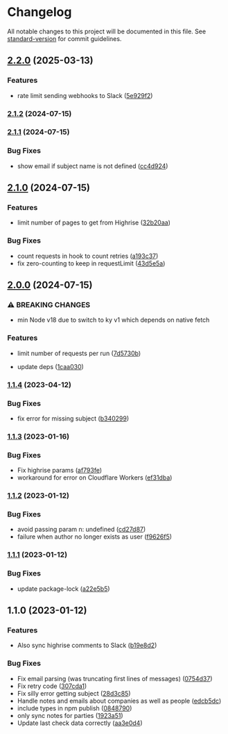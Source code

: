 # Changelog

All notable changes to this project will be documented in this file. See [standard-version](https://github.com/conventional-changelog/standard-version) for commit guidelines.

## [2.2.0](https://github.com/digidem/highrise-slack-sync/compare/v2.1.2...v2.2.0) (2025-03-13)


### Features

* rate limit sending webhooks to Slack ([5e929f2](https://github.com/digidem/highrise-slack-sync/commit/5e929f26b53aff04a3803bfc223c29512a9bdefe))

### [2.1.2](https://github.com/digidem/highrise-slack-sync/compare/v2.1.1...v2.1.2) (2024-07-15)

### [2.1.1](https://github.com/digidem/highrise-slack-sync/compare/v2.1.0...v2.1.1) (2024-07-15)


### Bug Fixes

* show email if subject name is not defined ([cc4d924](https://github.com/digidem/highrise-slack-sync/commit/cc4d9244e509a245d09dbfa04efb977d7c6bb851))

## [2.1.0](https://github.com/digidem/highrise-slack-sync/compare/v2.0.0...v2.1.0) (2024-07-15)


### Features

* limit number of pages to get from Highrise ([32b20aa](https://github.com/digidem/highrise-slack-sync/commit/32b20aafd8749b30692879cac897e90932c7245d))


### Bug Fixes

* count requests in hook to count retries ([a193c37](https://github.com/digidem/highrise-slack-sync/commit/a193c37eac752f12d0d5ed7d93a2786646dece6b))
* fix zero-counting to keep in requestLimit ([43d5e5a](https://github.com/digidem/highrise-slack-sync/commit/43d5e5a1814a5769a996b93a96ae536c17bfbd5c))

## [2.0.0](https://github.com/digidem/highrise-slack-sync/compare/v1.1.4...v2.0.0) (2024-07-15)


### ⚠ BREAKING CHANGES

* min Node v18 due to switch to ky
v1 which depends on native fetch

### Features

* limit number of requests per run ([7d5730b](https://github.com/digidem/highrise-slack-sync/commit/7d5730b87d307d1b503ff1ec00f30c2a2c6d66bf))


* update deps ([1caa030](https://github.com/digidem/highrise-slack-sync/commit/1caa030d495d8ecea092c8edb3688755d3588f34))

### [1.1.4](https://github.com/digidem/highrise-slack-webhook/compare/v1.1.3...v1.1.4) (2023-04-12)


### Bug Fixes

* fix error for missing subject ([b340299](https://github.com/digidem/highrise-slack-webhook/commit/b340299c4bb0c75202df725c492cd25a2e355816))

### [1.1.3](https://github.com/digidem/highrise-slack-webhook/compare/v1.1.2...v1.1.3) (2023-01-16)


### Bug Fixes

* Fix highrise params ([af793fe](https://github.com/digidem/highrise-slack-webhook/commit/af793fe13321fec41dc50841125fb46bce6297ba))
* workaround for error on Cloudflare Workers ([ef31dba](https://github.com/digidem/highrise-slack-webhook/commit/ef31dbabd0082f64a681071f707b9aafd801f5b5))

### [1.1.2](https://github.com/digidem/highrise-slack-webhook/compare/v1.1.1...v1.1.2) (2023-01-12)


### Bug Fixes

* avoid passing param n: undefined ([cd27d87](https://github.com/digidem/highrise-slack-webhook/commit/cd27d87c06d7d4246bd64ad2d6e8b431c566819c))
* failure when author no longer exists as user ([f9626f5](https://github.com/digidem/highrise-slack-webhook/commit/f9626f5fef1fda34dc8983d7172bcf484c97299e))

### [1.1.1](https://github.com/digidem/highrise-slack-webhook/compare/v1.1.0...v1.1.1) (2023-01-12)


### Bug Fixes

* update package-lock ([a22e5b5](https://github.com/digidem/highrise-slack-webhook/commit/a22e5b5f3fc2ef40ba7562852c4efba14f10471f))

## 1.1.0 (2023-01-12)


### Features

* Also sync highrise comments to Slack ([b19e8d2](https://github.com/digidem/highrise-slack-webhook/commit/b19e8d27e820ac1edde06d51228be946e1651629))


### Bug Fixes

* Fix email parsing (was truncating first lines of messages) ([0754d37](https://github.com/digidem/highrise-slack-webhook/commit/0754d37ed71252376cebdcea39a2cc05fe4063af))
* Fix retry code ([307cda1](https://github.com/digidem/highrise-slack-webhook/commit/307cda1a016d774e1b1c82d72772434c59226847))
* Fix silly error getting subject ([28d3c85](https://github.com/digidem/highrise-slack-webhook/commit/28d3c85982572c0948a1f42bef2ae630410d36c8))
* Handle notes and emails about companies as well as people ([edcb5dc](https://github.com/digidem/highrise-slack-webhook/commit/edcb5dc845e2f3c293c9a77bc6f07cca2b57160d))
* include types in npm publish ([0848790](https://github.com/digidem/highrise-slack-webhook/commit/084879023d9c11c451ade1e9e08d45ccc030e92c))
* only sync notes for parties ([1923a51](https://github.com/digidem/highrise-slack-webhook/commit/1923a51257465739a062c89fcd85bcea4bcc5f3e))
* Update last check data correctly ([aa3e0d4](https://github.com/digidem/highrise-slack-webhook/commit/aa3e0d42a764fa19a27d41568ba6f41199a3add0))
